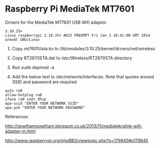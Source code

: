 Raspberry Pi MediaTek MT7601
============================

Drivers for the MediaTek MT7601 USB Wifi adaptor.

```
3.10.25+
Linux raspberrypi 3.10.25+ #622 PREEMPT Fri Jan 3 18:41:00 GMT 2014 armv6l GNU/Linux
```

1. Copy mt7601Usta.ko to /lib/modules/3.10.25/kernel/drivers/net/wireless

2. Copy RT2870STA.dat to /etc/Wireless/RT2870STA directory

3. Run sudo depmod -a

4. Add the below text to /etc/network/interfaces. Note that quotes around SSID and password are required
```
auto ra0
allow-hotplug ra0
iface ra0 inet dhcp
wpa-ssid "ENTER YOUR NETWORK SSID"
wpa-psk "ENTER YOUR NETWORK PASSWORD"
```



References:

http://gowthamgowtham.blogspot.co.uk/2013/11/mediatekralink-wifi-adapter-in.html

http://www.raspberrypi.org/phpBB3/viewtopic.php?p=179845#p179845
